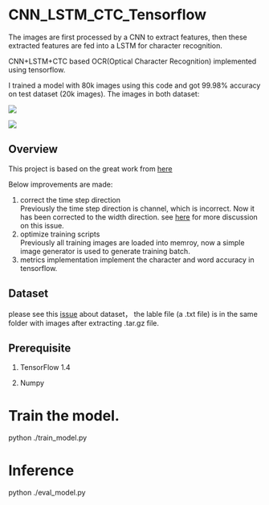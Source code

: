 # CNN_LSTM_CTC_Tensorflow

The images are first processed by a CNN to extract features, then these extracted features are fed into a LSTM for character recognition.

CNN+LSTM+CTC based OCR(Optical Character Recognition) implemented using tensorflow. 


I trained a model with 80k images using this code and got 99.98% accuracy on test dataset (20k images). The images in both dataset:

![](https://github.com/watsonyanghx/CNN_LSTM_CTC_Tensorflow/blob/master/data/ico1-608634b7cb.png)

![](https://github.com/watsonyanghx/CNN_LSTM_CTC_Tensorflow/blob/master/data/ico2-19c9d50d82.png)

## Overview

This project is based on the great work from [here](https://github.com/watsonyanghx/CNN_LSTM_CTC_Tensorflow)

Below improvements are made:
1. correct the time step direction  
Previously the time step direction is channel, which is incorrect. Now it has been corrected to the width direction. see [here](https://github.com/watsonyanghx/CNN_LSTM_CTC_Tensorflow/issues/8) for more discussion on this issue.
2. optimize training scripts  
Previously all training images are loaded into memroy, now a simple image generator is used to generate training batch.
3. metrics implementation
implement the character and word accuracy in tensorflow.

## Dataset

please see this [issue](https://github.com/watsonyanghx/CNN_LSTM_CTC_Tensorflow/issues/2) about dataset， the lable file (a .txt file) is in the same folder with images after extracting .tar.gz file.



## Prerequisite

1. TensorFlow 1.4

2. Numpy


  
# Train the model.
python ./train_model.py

# Inference
python ./eval_model.py

